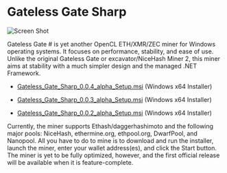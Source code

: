 # Gateless Gate Sharp

![Screen Shot](https://i.imgur.com/2uxU07X.png)

Gateless Gate \# is yet another OpenCL ETH/XMR/ZEC miner for Windows operating systems. It focuses on performance, stability, and ease of use.
Unlike the original Gateless Gate or excavator/NiceHash Miner 2, this miner aims at stability with a much simpler design and the managed .NET Framework.

* [Gateless_Gate_Sharp_0.0.4_alpha_Setup.msi](https://github.com/zawawawa/GatelessGateSharp/releases/download/v0.0.4-alpha/Gateless_Gate_Sharp_0.0.4_alpha_Setup.msi) (Windows x64 Installer)

* [Gateless_Gate_Sharp_0.0.3_alpha_Setup.msi](https://github.com/zawawawa/GatelessGateSharp/releases/download/v0.0.3-alpha/Gateless_Gate_Sharp_0.0.3_alpha_Setup.msi) (Windows x64 Installer)

* [Gateless_Gate_Sharp_0.0.2_alpha_Setup.msi](https://github.com/zawawawa/GatelessGateSharp/releases/download/v0.0.2-alpha/Gateless_Gate_Sharp_0.0.2_alpha_Setup.msi) (Windows x64 Installer)

Currently, the miner supports Ethash/daggerhashimoto and the following major pools: NiceHash, ethermine.org, ethpool.org, DwarfPool, and Nanopool. All you have to do to mine is to download and run the installer, launch the miner, enter your wallet address(es), and click the Start button. The miner is yet to be fully optimized, however, and the first official release will be available when it is feature-complete.
